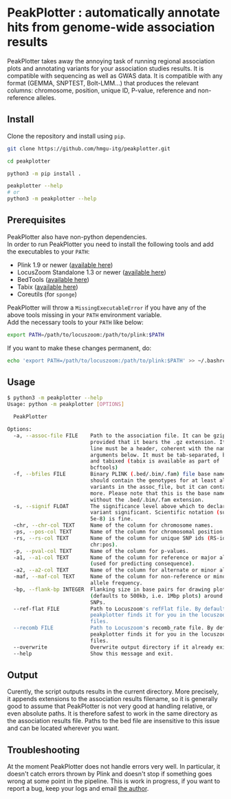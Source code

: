 # PeakPlotter : automatically annotate hits from genome-wide association results

PeakPlotter takes away the annoying task of running regional association plots and annotating variants for your association studies results. It is compatible with sequencing as well as GWAS data. It is compatible with any format (GEMMA, SNPTEST, Bolt-LMM...) that produces the relevant columns: chromosome, position, unique ID, P-value, reference and non-reference alleles.

## Install
Clone the repository and install using `pip`.
```bash
git clone https://github.com/hmgu-itg/peakplotter.git

cd peakplotter

python3 -m pip install .

peakplotter --help
# or 
python3 -m peakplotter --help
```

## Prerequisites
PeakPlotter also have non-python dependencies.  
In order to run PeakPlotter you need to install the following tools and add the executables to your `PATH`:
* Plink 1.9 or newer ([available here](https://www.cog-genomics.org/plink2/index))
* LocusZoom Standalone 1.3 or newer ([available here](http://genome.sph.umich.edu/wiki/LocusZoom_Standalone))
* BedTools ([available here](http://bedtools.readthedocs.io/en/latest/))
* Tabix ([available here](https://github.com/samtools/htslib))
* Coreutils (for `sponge`)

PeakPlotter will throw a `MissingExecutableError` if you have any of the above tools missing in your `PATH` environment variable.  
Add the necessary tools to your `PATH` like below:  
```bash
export PATH=/path/to/locuszoom:/path/to/plink:$PATH
```

If you want to make these changes permanent, do:
```bash
echo 'export PATH=/path/to/locuszoom:/path/to/plink:$PATH' >> ~/.bashrc
```

## Usage
```bash
$ python3 -m peakplotter --help
Usage: python -m peakplotter [OPTIONS]

  PeakPlotter

Options:
  -a, --assoc-file FILE    Path to the association file. It can be gzipped,
                           provided that it bears the .gz extension. Its first
                           line must be a header, coherent with the name
                           arguments below. It must be tab-separated, bgzipped
                           and tabixed (tabix is available as part of
                           bcftools)
  -f, --bfiles FILE        Binary PLINK (.bed/.bim/.fam) file base name. This
                           should contain the genotypes for at least all the
                           variants in the assoc_file, but it can contain
                           more. Please note that this is the base name,
                           without the .bed/.bim/.fam extension.
  -s, --signif FLOAT       The significance level above which to declare a
                           variant significant. Scientific notation (such as
                           5e-8) is fine.
  -chr, --chr-col TEXT     Name of the column for chromosome names.
  -ps, --pos-col TEXT      Name of the column for chromosomal position.
  -rs, --rs-col TEXT       Name of the column for unique SNP ids (RS-id or
                           chr:pos).
  -p, --pval-col TEXT      Name of the column for p-values.
  -a1, --a1-col TEXT       Name of the column for reference or major allele
                           (used for predicting consequence).
  -a2, --a2-col TEXT       Name of the column for alternate or minor allele.
  -maf, --maf-col TEXT     Name of the column for non-reference or minor
                           allele frequency.
  -bp, --flank-bp INTEGER  Flanking size in base pairs for drawing plots
                           (defaults to 500kb, i.e. 1Mbp plots) around lead
                           SNPs.
  --ref-flat FILE          Path to Locuszoom's refFlat file. By default,
                           peakplotter finds it for you in the locuszoom
                           files.
  --recomb FILE            Path to Locuszoom's recomb_rate file. By default,
                           peakplotter finds it for you in the locuszoom
                           files.
  --overwrite              Overwrite output directory if it already exists.
  --help                   Show this message and exit.
``` 

## Output
Curently, the script outputs results in the current directory. More precisely, it appends extensions to the association results filename, so it is generally good to assume that PeakPlotter is not very good at handling relative, or even absolute paths. It is therefore safest to work in the same directory as the association results file. Paths to the bed file are insensitive to this issue and can be located wherever you want.

## Troubleshooting
At the moment PeakPlotter does not handle errors very well. In particular, it doesn't catch errors thrown by Plink and doesn't stop if something goes wrong at some point in the pipeline. This is work in progress, if you want to report a bug, keep your logs and email [the author](mailto:ag15@sanger.ac.uk).
